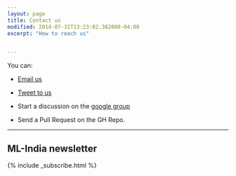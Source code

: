 ```yaml
---
layout: page
title: Contact us
modified: 2014-07-31T13:23:02.362000-04:00
excerpt: "How to reach us"


---
```


You can:

 - <a href="mailto:varun@aspiringminds.com?CC=nisar.harsh@gmail.com, shashank.srikant@gmail.com&Subject=Regarding%3A%20ML-India">Email us</a>
 
- <a href="http://twitter.com/ml_india" target="_blank">Tweet to us</a>

 - Start a discussion on the <a target="_blank" href="https://groups.google.com/forum/#!forum/ml-india/join">google group</a>

 - Send a Pull Request on the GH Repo.

---

## ML-India newsletter

{% include _subscribe.html %}
